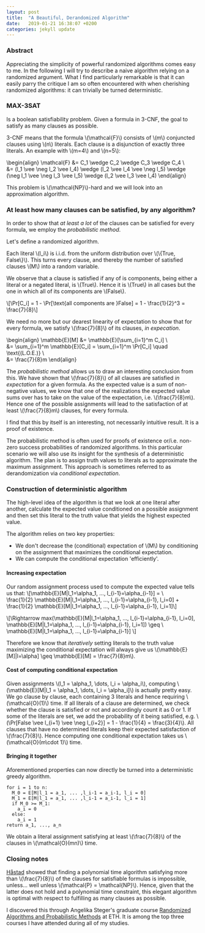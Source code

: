 ```yaml
---
layout: post
title:  "A Beautiful, Derandomized Algorithm"
date:   2019-01-21 16:38:07 +0200
categories: jekyll update
---
```

<script type="text/javascript" async
src="https://cdnjs.cloudflare.com/ajax/libs/mathjax/2.7.1/MathJax.js?
config=TeX-AMS-MML_HTMLorMML"></script>

### Abstract
Appreciating the simplicity of powerful randomized algorithms comes easy to me. In the following I will try to describe a naive algorithm relying on a randomized argument. What I find particularly remarkable is that it can easily parry the critique I am so often encountered with when cherishing randomized algorithms: it can trivially be turned deterministic.

### MAX-3SAT
Is a boolean satisfiability problem. Given a formula in 3-CNF, the goal to satisfy as many clauses as possible.

3-CNF means that the formula \\(\mathcal{F}\\) consists of \\(m\\) conjuncted clauses using \\(n\\) literals. Each clause is a disjunction of exactly three literals. An example with \\(m=4\\) and \\(n=5\\):

\begin{align}
\mathcal{F} &= C_1 \wedge C_2 \wedge C_3 \wedge C_4 \\\
&= (l_1 \vee \neg l_2 \vee l_4) \wedge (l_2 \vee l_4 \vee \neg l_5) \wedge (\neg l_1 \vee \neg l_3 \vee l_5)  \wedge (l_2 \vee l_3 \vee l_4)
\end{align}

This problem is \\(\mathcal{NP}\\)-hard and we will look into an approximation algorithm.

### At least how many clauses can be satisfied, by any algorithm?
In order to show that _at least a lot_ of the clauses can be satisfied for every formula, we employ the _probabilistic method_.

Let's define a randomized algorithm.

Each literal \\(l_i\\) is i.i.d. from the
uniform distribution over \\(\\{True, False\\}\\). This turns every clause, and thereby the number of satisfied clauses \\(M\\) into a random variable.

We observe that a clause is satisfied if any of is components, being either a literal or a negated literal, is \\(True\\). Hence it is \\(True\\) in all cases but the one in which all of its components are \\(False\\).

\\[\Pr[C_i] = 1 - \Pr[\text{all components are }False] = 1 - \frac{1}{2}^3 = \frac{7}{8}\\]

We need no more but our dearest linearity of expectation to show that for every formula, we satisfy \\(\frac{7}{8}\\) of its clauses, _in expecation_.

\begin{align}
\mathbb{E}[M] &= \mathbb{E}[\sum_{i=1}^m C_i] \\\
&= \sum_{i=1}^m \mathbb{E}[C_i] = \sum_{i=1}^m \Pr[C_i] \quad \text{(L.O.E.)} \\\
&= \frac{7}{8}m
\end{align}

The _probabilistic method_ allows us to draw an interesting conclusion from this. We have shown that \\(\frac{7}{8}\\) of all clauses are satisfied _in expectation_ for a given formula. As the expected value is a sum of non-negative values, we know that one of the realizations the expected value sums over has to take on the value of the expectation, i.e. \\(\frac{7}{8}m\\). Hence one of the possible assignments will lead to the satisfaction of at least \\(\frac{7}{8}m\\) clauses, for every formula.

I find that this by itself is an interesting, not necessarily intuitive result. It is a proof of existence.

The probabilistic method is often used for proofs of existence or/i.e. non-zero success probabilities of randomized algorithms. In this particular scenario we will also use its insight for the synthesis of a deterministic algorithm. The plan is to assign truth values to literals as to approximate the maximum assignment. This approach is sometimes referred to as derandomization via _conditional expectation_.

### Construction of deterministic algorithm

The high-level idea of the algorithm is that we look at one literal after another, calculate the expected value conditioned on a possible assignment and then set this literal to the truth value that yields the highest expected value.

The algorithm relies on two key properties:
* We don't decrease the (conditional) expectation of \\(M\\) by conditioning on the assignment that maximizes the conditional expectation.
* We can compute the conditional expectation 'efficiently'.

#### Increasing expectation
Our random assignment process used to compute the expected value tells us that:
\\[\mathbb{E}[M|l_1=\alpha_1, ..., l_{i-1}=\alpha_{i-1}] = \\\
\frac{1}{2} \mathbb{E}[M|l_1=\alpha_1, ..., l_{i-1}=\alpha_{i-1}, l_i=0] + \frac{1}{2}
\mathbb{E}[M|l_1=\alpha_1, ..., l_{i-1}=\alpha_{i-1}, l_i=1]\\]

\\[\Rightarrow max(\mathbb{E}[M|l_1=\alpha_1, ..., l_{i-1}=\alpha_{i-1}, l_i=0],\
\mathbb{E}[M|l_1=\alpha_1, ..., l_{i-1}=\alpha_{i-1}, l_i=1]) \geq \\\
\mathbb{E}[M|l_1=\alpha_1, ..., l_{i-1}=\alpha_{i-1}]
\\]

Therefore we know that _iteratively_ setting literals to the truth value maximizing the conditional expectation will always give us  \\(\mathbb{E}[M]\|l=\alpha] \geq \mathbb{E}[M] = \frac{7}{8}m\\).

#### Cost of computing conditional expectation
Given assignments \\(l_1 = \alpha_1, \dots, l_i = \alpha_i\\), computing \\(\mathbb{E}[M\|l_1 = \alpha_1, \dots, l_i = \alpha_i]\\) is actually pretty easy. We go clause by clause, each containing 3 literals and hence requiring \\(\mathcal{O}(1)\\) time. If all literals of a clause are determined, we check whether the clause is satisfied or not and accordingly count it as 0 or 1. If some of the literals are set, we add the probability of it being satisfied, e.g. \\(\Pr[False \vee l_{i+1} \vee \neg l_{i+2}] = 1 - \frac{1}{4} = \frac{3}{4}\\). All clauses that have no determined literals keep their expected satisfaction of \\(\\frac{7}{8}\\). Hence computing one conditional expectation takes us \\(\mathcal{O}(m\cdot 1)\\) time.

#### Bringing it together
Aforementioned properties can now directly be turned into a deterministic greedy algorithm.

```
for i = 1 to n:
  M_0 = E[M|l_1 = a_1, ... ,l_i-1 = a_i-1, l_i = 0]
  M_1 = E[M|l_1 = a_1, ... ,l_i-1 = a_i-1, l_i = 1]
  if M_0 >= M_1:
    a_i = 0
  else:
    a_i = 1
return a_1, ..., a_n
```

We obtain a literal assignment satisfying at least \\(\frac{7}{8}\\) of the clauses in \\(\mathcal{O}(mn)\\) time.

### Closing notes

[Håstad](https://dl.acm.org/citation.cfm?doid=502090.502098) showed that finding a polynomial time algorithm satisfying more than \\(\frac{7}{8}\\) of the clauses for satisfiable formulas is impossible, unless... well unless \\(\mathcal{P} = \mathcal{NP}\\). Hence, given that the latter does not hold and a polynomial time constraint, this elegant algorithm is optimal with respect to fulfilling as many clauses as possible.

I discovered this through Angelika Steger's graduate course [Randomized Algorithms and Probabilistic Methods](https://www.cadmo.ethz.ch/education/lectures/HS18/RandAlg/index.html) at ETH. It is among the top three courses I have attended during all of my studies.
